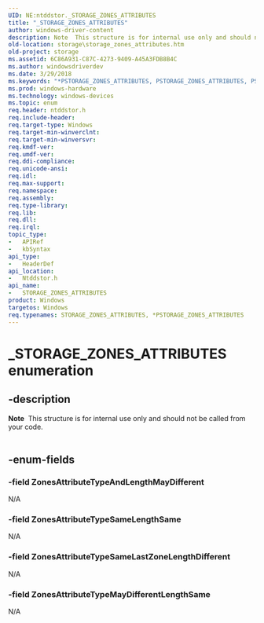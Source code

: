 ```yaml
---
UID: NE:ntddstor._STORAGE_ZONES_ATTRIBUTES
title: "_STORAGE_ZONES_ATTRIBUTES"
author: windows-driver-content
description: Note  This structure is for internal use only and should not be called from your code. .
old-location: storage\storage_zones_attributes.htm
old-project: storage
ms.assetid: 6C86A931-C87C-4273-9409-A45A3FDB8B4C
ms.author: windowsdriverdev
ms.date: 3/29/2018
ms.keywords: "*PSTORAGE_ZONES_ATTRIBUTES, PSTORAGE_ZONES_ATTRIBUTES, PSTORAGE_ZONES_ATTRIBUTES enumeration pointer [Storage Devices], STORAGE_ZONES_ATTRIBUTES, STORAGE_ZONES_ATTRIBUTES enumeration [Storage Devices], ZonesAttributeTypeAndLengthMayDifferent, ZonesAttributeTypeMayDifferentLengthSame, ZonesAttributeTypeSameLastZoneLengthDifferent, ZonesAttributeTypeSameLengthSame, _STORAGE_ZONES_ATTRIBUTES, ntddstor/PSTORAGE_ZONES_ATTRIBUTES, ntddstor/STORAGE_ZONES_ATTRIBUTES, ntddstor/ZonesAttributeTypeAndLengthMayDifferent, ntddstor/ZonesAttributeTypeMayDifferentLengthSame, ntddstor/ZonesAttributeTypeSameLastZoneLengthDifferent, ntddstor/ZonesAttributeTypeSameLengthSame, storage.storage_zones_attributes"
ms.prod: windows-hardware
ms.technology: windows-devices
ms.topic: enum
req.header: ntddstor.h
req.include-header: 
req.target-type: Windows
req.target-min-winverclnt: 
req.target-min-winversvr: 
req.kmdf-ver: 
req.umdf-ver: 
req.ddi-compliance: 
req.unicode-ansi: 
req.idl: 
req.max-support: 
req.namespace: 
req.assembly: 
req.type-library: 
req.lib: 
req.dll: 
req.irql: 
topic_type:
-	APIRef
-	kbSyntax
api_type:
-	HeaderDef
api_location:
-	Ntddstor.h
api_name:
-	STORAGE_ZONES_ATTRIBUTES
product: Windows
targetos: Windows
req.typenames: STORAGE_ZONES_ATTRIBUTES, *PSTORAGE_ZONES_ATTRIBUTES
---
```


# _STORAGE_ZONES_ATTRIBUTES enumeration


## -description



<div class="alert"><b>Note</b>  This  structure is for internal use only and should not be called from your code.</div>
<div> </div>



## -enum-fields




### -field ZonesAttributeTypeAndLengthMayDifferent

N/A


### -field ZonesAttributeTypeSameLengthSame

N/A


### -field ZonesAttributeTypeSameLastZoneLengthDifferent

N/A


### -field ZonesAttributeTypeMayDifferentLengthSame

N/A

